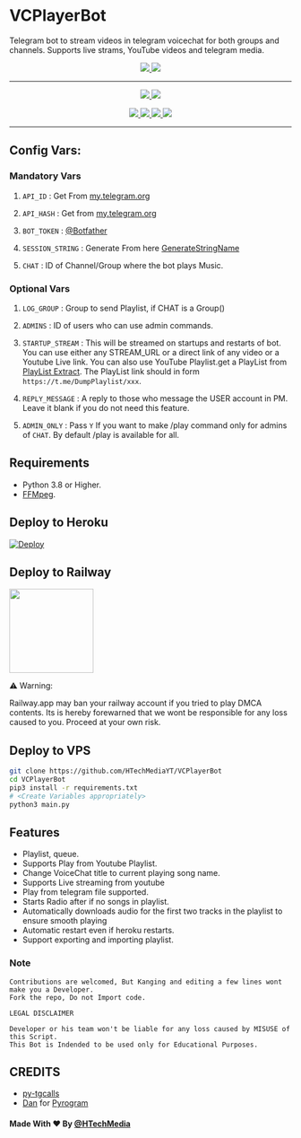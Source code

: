 # VCPlayerBot

Telegram bot to stream videos in telegram voicechat for both groups and channels. Supports live strams, YouTube videos and telegram media.

  </a>
</p>
<p align="center">
  <a href="https://github.com/HTechMediaYT/VCPlayerBot/stars">
    <img src="https://img.shields.io/github/stars/HTechMediaYT/VCPlayerBot?label=Star&style=social"
  </a>
  
  <a href="https://github.com/HTechMediaYT/VCPlayerBot/fork">
    <img src="https://img.shields.io/github/forks/HTechMediaYT/VCPlayerBot?label=Fork&style=social">
  </a>  

---
    
<p align="center">
  <a href="https://www.youtube.com/channel/UCrAM4Fg0zn7uLgAAfII-SWQ">
    <img src="https://img.shields.io/badge/youtube-grey?style=for-the-badge&logo=youtube"/>
  </a>
  <a href="https://github.com/HTechMediaYT">
    <img src="https://img.shields.io/github/followers/HTechMediaYT?label=GitHub&logo=github&style=for-the-badge&color=blue"/>
  </a>  
</p>  
<p align="center">  
  <a href="https://instagram.com/h_tech_media">
    <img src="https://img.shields.io/badge/Instagram-grey?style=for-the-badge&logo=instagram"/>
  </a>
  <a href="https://www.facebook.com/HTechMediaYT">
    <img src="https://img.shields.io/badge/facebook-grey?style=for-the-badge&logo=facebook"/>
  </a> 
  <a href="https://telegram.me/HTechMedia">
    <img src="https://img.shields.io/badge/Telegram-grey?style=for-the-badge&logo=telegram"/>
  </a>
  <a href="https://telegram.me/HTechMediaSupport">
    <img src="https://img.shields.io/badge/Support-grey?style=for-the-badge&logo=telegram"/>
  </a>  
</p>

---

## Config Vars:

### Mandatory Vars

1. `API_ID` : Get From [my.telegram.org](https://my.telegram.org/)

2. `API_HASH` : Get from [my.telegram.org](https://my.telegram.org)

3. `BOT_TOKEN` : [@Botfather](https://telegram.dog/BotFather)

4. `SESSION_STRING` : Generate From here [GenerateStringName](https://repl.it/@subinps/getStringName)

5. `CHAT` : ID of Channel/Group where the bot plays Music.

### Optional Vars

1. `LOG_GROUP` : Group to send Playlist, if CHAT is a Group()

2. `ADMINS` : ID of users who can use admin commands.

3. `STARTUP_STREAM` : This will be streamed on startups and restarts of bot. You can use either any STREAM_URL or a direct link of any video or a Youtube Live link. You can also use YouTube Playlist.get a PlayList from [PlayList Extract](https://telegram.dog/GetAPlaylistbot). The PlayList link should in form `https://t.me/DumpPlaylist/xxx`.

4. `REPLY_MESSAGE` : A reply to those who message the USER account in PM. Leave it blank if you do not need this feature.

5. `ADMIN_ONLY` : Pass `Y` If you want to make /play command only for admins of `CHAT`. By default /play is available for all.



## Requirements
- Python 3.8 or Higher.
- [FFMpeg](https://www.ffmpeg.org/).



## Deploy to Heroku

[![Deploy](https://www.herokucdn.com/deploy/button.svg)](https://heroku.com/deploy?template=https://github.com/https://github.com/HTechMediaYT/VCPlayerBot/VCPlayerBot)

## Deploy to Railway

<p><a href=https://railway.app/new/template?template=https%3A%2F%2Fgithub.com%2FHTechMediaYT%2FVCPlayerBot&envs=API_ID%2CAPI_HASH%2CBOT_TOKEN%2CCHAT%2CSESSION_STRING%2CLOG_GROUP%2CADMINS%2CSTARTUP_STREAM%2CREPLY_MESSAGE%2CADMIN_ONLY&optionalEnvs=LOG_GROUP%2CADMINS%2CSTARTUP_STREAM%2CREPLY_MESSAGE%2CADMIN_ONLY&API_IDDesc=Get+From+my.telegram.org&API_HASHDesc=Get+from+my.telegram.org&BOT_TOKENDesc=Get+from%40Botfather&CHATDesc=ID+of+Channel%2FGroup+where+the+bot+plays+Music.&SESSION_STRINGDesc=Pyrogram+string+session+of+a+user+account&LOG_GROUPDesc=Group+to+send+Playlist%2C+if+CHAT+is+a+Group%28%29&ADMINSDesc=+ID+of+users+who+can+use+admin+commands.&STARTUP_STREAMDesc=This+will+be+streamed+on+startups+and+restarts+of+bot.+You+can+use+either+any+STREAM_URL+or+a+direct+link+of+any+video+or+a+Youtube+Live+link.+You+can+also+use+YouTube+Playlist.Find+a+Telegram+Link+for+your+playlist+from+%40DumpPlaylist+or+get+a+PlayList+from++%40GetPlaylistBot.+&REPLY_MESSAGEDesc=A+reply+to+those+who+message+the+USER+account+in+PM.+Leave+it+blank+if+you+do+not+need+this+feature.&ADMIN_ONLYDesc=Pass+Y+If+you+want+to+make+%2Fplay+command+only+for+admins+of+CHAT.+By+default+%2Fplay+is+available+for+all&referralCode=subinps> <img src="https://img.shields.io/badge/Deploy%20To%20Railway-blueviolet?style=for-the-badge&logo=railway" width="150""/></a></p>

⚠️ Warning:

Railway.app may ban your railway account if you tried to play DMCA contents. Its is hereby forewarned that we wont be responsible for any loss caused to you. Proceed at your own risk.
 
## Deploy to VPS

```sh
git clone https://github.com/HTechMediaYT/VCPlayerBot
cd VCPlayerBot
pip3 install -r requirements.txt
# <Create Variables appropriately>
python3 main.py
```

## Features

- Playlist, queue.
- Supports Play from Youtube Playlist.
- Change VoiceChat title to current playing song name.
- Supports Live streaming from youtube
- Play from telegram file supported.
- Starts Radio after if no songs in playlist.
- Automatically downloads audio for the first two tracks in the playlist to ensure smooth playing
- Automatic restart even if heroku restarts.
- Support exporting and importing playlist.

### Note

```
Contributions are welcomed, But Kanging and editing a few lines wont make you a Developer.
Fork the repo, Do not Import code.

```
  
```
LEGAL DISCLAIMER

Developer or his team won't be liable for any loss caused by MISUSE of this Script.
This Bot is Indended to be used only for Educational Purposes.

```


## CREDITS

- [py-tgcalls](https://github.com/pytgcalls/pytgcalls)
- [Dan](https://github.com/delivrance) for [Pyrogram](https://github.com/pyrogram/pyrogram)


#### Made With ❤ By [@HTechMedia](https://telegram.dog/HTechMedia) 
